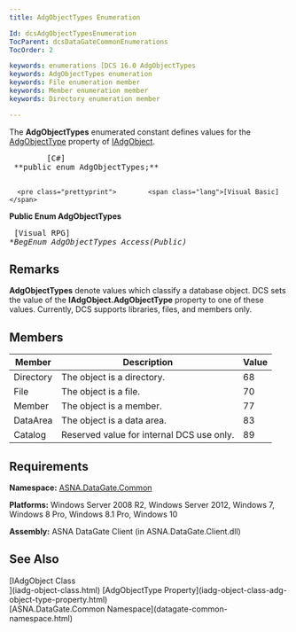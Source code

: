 ```yaml
---
title: AdgObjectTypes Enumeration

Id: dcsAdgObjectTypesEnumeration
TocParent: dcsDataGateCommonEnumerations
TocOrder: 2

keywords: enumerations [DCS 16.0 AdgObjectTypes
keywords: AdgObjectTypes enumeration
keywords: File enumeration member
keywords: Member enumeration member
keywords: Directory enumeration member

---
```


The <span> **AdgObjectTypes** </span> enumerated constant defines values for the [ AdgObjectType](iadg-object-class-adg-object-type-property.html) property of [IAdgObject](iadg-object-class.html). 
<pre class="prettyprint">        <span class="lang">[C#]</span>
 **public enum AdgObjectTypes;** 
      </pre>
      <pre class="prettyprint">        <span class="lang">[Visual Basic] </span>
 **Public Enum AdgObjectTypes** 
      </pre>
      <pre class="prettyprint">
        <span class="lang">[Visual RPG]</span>
 **BegEnum AdgObjectTypes Access(*Public)** 
      </pre>

## Remarks

**AdgObjectTypes** denote values which classify a database object. DCS sets the value of the **IAdgObject.AdgObjectType** property to one of these values. Currently, DCS supports libraries, files, and members only. 
## Members



| Member | Description | Value |
| ---- | ---- | ---- |
| Directory | The object is a directory. | 68 |
| File | The object is a file. | 70 |
| Member | The object is a member. | 77 |
| DataArea | The object is a data area. | 83 |
| Catalog | Reserved value for internal DCS use only. | 89 |



## Requirements

**Namespace:** [ASNA.DataGate.Common](datagate-common-namespace.html) 

**Platforms:** Windows Server 2008 R2, Windows Server 2012, Windows 7, Windows 8 Pro, Windows 8.1 Pro, Windows 10

**Assembly:** ASNA DataGate Client (in ASNA.DataGate.Client.dll)
## See Also

<dl />
      [IAdgObject Class<br />](iadg-object-class.html)
      [AdgObjectType Property](iadg-object-class-adg-object-type-property.html)
      <br />
      [ASNA.DataGate.Common Namespace](datagate-common-namespace.html)

